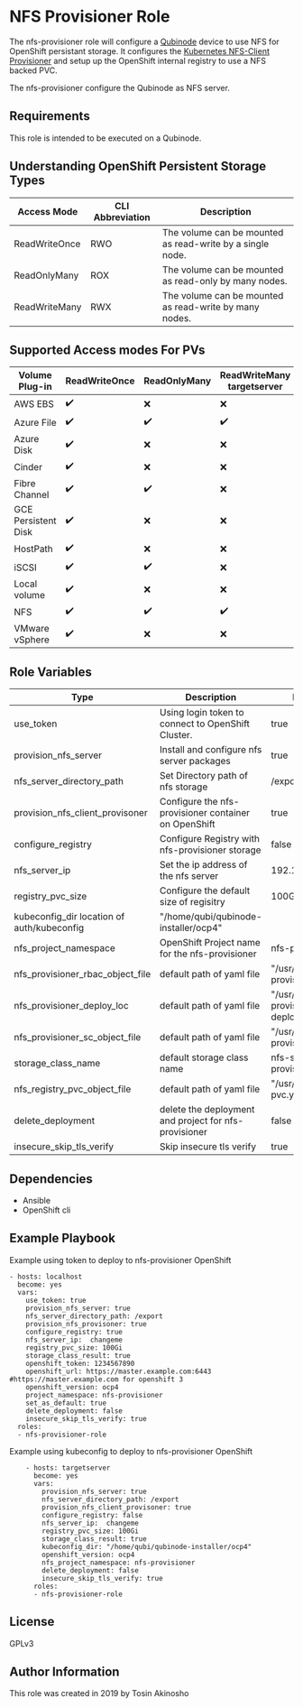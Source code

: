 NFS Provisioner Role
=========

The nfs-provisioner role will configure a [Qubinode](https://qubinode.io/) device to use NFS for OpenShift persistant storage. It configures the [Kubernetes NFS-Client Provisioner](https://github.com/kubernetes-sigs/nfs-subdir-external-provisioner.git) and setup up the OpenShift internal registry to use a NFS backed PVC.

The nfs-provisioner configure the Qubinode as NFS server.


Requirements
------------
This role is intended to be executed on a Qubinode.


Understanding OpenShift Persistent Storage Types
------------------------------------------------
Access Mode  |  CLI Abbreviation  | Description
--|---|--
ReadWriteOnce  |  RWO  | The volume can be mounted as read-write by a single node.
ReadOnlyMany  | ROX  | The volume can be mounted as read-only by many nodes.
ReadWriteMany  | RWX  | The volume can be mounted as read-write by many nodes.

Supported Access modes For PVs
-------------------------------
Volume Plug-in  | ReadWriteOnce  |  ReadOnlyMany | ReadWriteMany  targetserver
--|---|---|--
AWS EBS  | :heavy_check_mark:  | :x:  | :x:  
Azure File  | :heavy_check_mark:  | :heavy_check_mark:  | :heavy_check_mark:
Azure Disk  |  :heavy_check_mark: | :x:  | :x:
Cinder  | :heavy_check_mark:  | :x:  | :x:
Fibre Channel  | :heavy_check_mark:  | :heavy_check_mark:  | :x:
GCE Persistent Disk  | :heavy_check_mark:  | :x:  |  :x:
HostPath  | :heavy_check_mark:  |  :x: |  :x:
iSCSI  | :heavy_check_mark:  | :heavy_check_mark:  | :x:
Local volume  |  :heavy_check_mark: | :x:  | :x:
NFS  | :heavy_check_mark:  | :heavy_check_mark:  | :heavy_check_mark:
VMware vSphere  | :heavy_check_mark:  | :x:  | :x:

Role Variables
--------------
Type  | Description  | Default Value
--|---|--
use_token | Using login token to connect to OpenShift Cluster. | true
provision_nfs_server  | Install and configure nfs server packages  | true
nfs_server_directory_path  |  Set Directory path of nfs storage  | /exports
provision_nfs_client_provisoner |Configure the nfs-provisioner container on OpenShift | true
configure_registry  |  Configure Registry with nfs-provisioner storage  |  false
nfs_server_ip | Set the ip address of the nfs server | 192.168.1.2
registry_pvc_size | Configure the default size of regisitry | 100Gi  
kubeconfig_dir location of auth/kubeconfig | "/home/qubi/qubinode-installer/ocp4"
nfs_project_namespace | OpenShift Project name for the nfs-provisioner | nfs-provisioner
nfs_provisioner_rbac_object_file  | default path of yaml file  | "/usr/local/src/nfs-provisioner-rbac.yaml"
nfs_provisioner_deploy_loc  | default path of yaml file  | "/usr/local/src/nfs-provisioner-deployment.yaml"
nfs_provisioner_sc_object_file  | default path of yaml file  | "/usr/local/src/nfs-provisioner-sc.yaml"
storage_class_name  |  default storage class name  |  nfs-storage-provisioner
nfs_registry_pvc_object_file  |  default path of yaml file  |   "/usr/local/src/registry-pvc.yaml"
delete_deployment  | delete the deployment and project for nfs-provisioner  | false
insecure_skip_tls_verify  |  Skip insecure tls verify  |  true

Dependencies
------------

* Ansible
* OpenShift cli

Example Playbook
----------------
Example using token to deploy to nfs-provisioner OpenShift
```
- hosts: localhost
  become: yes
  vars:
    use_token: true
    provision_nfs_server: true
    nfs_server_directory_path: /export
    provision_nfs_provisoner: true
    configure_registry: true
    nfs_server_ip:  changeme
    registry_pvc_size: 100Gi
    storage_class_result: true
    openshift_token: 1234567890
    openshift_url: https://master.example.com:6443 #https://master.example.com for openshift 3
    openshift_version: ocp4
    project_namespace: nfs-provisioner
    set_as_default: true
    delete_deployment: false
    insecure_skip_tls_verify: true
  roles:
  - nfs-provisioner-role
```

Example using kubeconfig to deploy to nfs-provisioner OpenShift
```
    - hosts: targetserver
      become: yes
      vars:
        provision_nfs_server: true
        nfs_server_directory_path: /export
        provision_nfs_client_provisoner: true
        configure_registry: false
        nfs_server_ip:  changeme
        registry_pvc_size: 100Gi
        storage_class_result: true
        kubeconfig_dir: "/home/qubi/qubinode-installer/ocp4"
        openshift_version: ocp4
        nfs_project_namespace: nfs-provisioner
        delete_deployment: false
        insecure_skip_tls_verify: true
      roles:
      - nfs-provisioner-role
```

License
-------

GPLv3

Author Information
------------------

This role was created in 2019 by Tosin Akinosho
